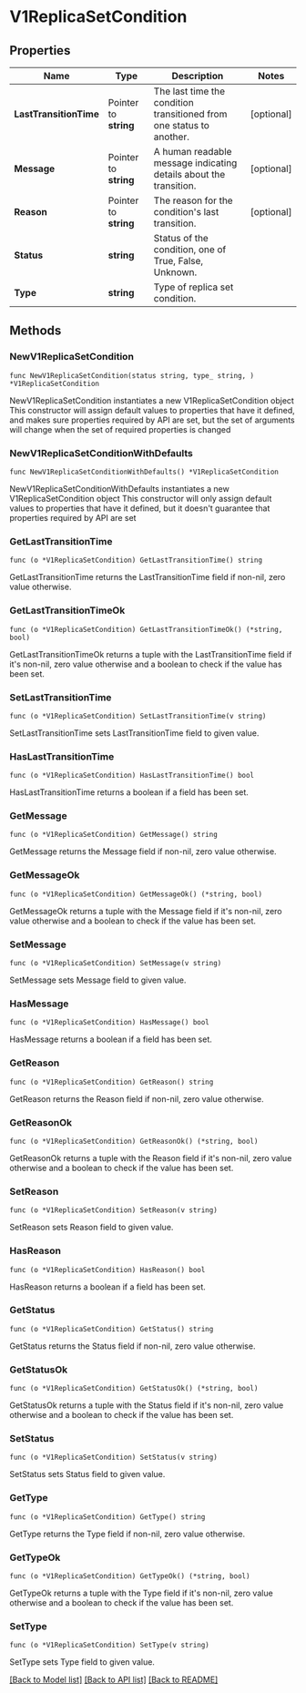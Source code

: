 # V1ReplicaSetCondition

## Properties

Name | Type | Description | Notes
------------ | ------------- | ------------- | -------------
**LastTransitionTime** | Pointer to **string** | The last time the condition transitioned from one status to another. | [optional] 
**Message** | Pointer to **string** | A human readable message indicating details about the transition. | [optional] 
**Reason** | Pointer to **string** | The reason for the condition&#39;s last transition. | [optional] 
**Status** | **string** | Status of the condition, one of True, False, Unknown. | 
**Type** | **string** | Type of replica set condition. | 

## Methods

### NewV1ReplicaSetCondition

`func NewV1ReplicaSetCondition(status string, type_ string, ) *V1ReplicaSetCondition`

NewV1ReplicaSetCondition instantiates a new V1ReplicaSetCondition object
This constructor will assign default values to properties that have it defined,
and makes sure properties required by API are set, but the set of arguments
will change when the set of required properties is changed

### NewV1ReplicaSetConditionWithDefaults

`func NewV1ReplicaSetConditionWithDefaults() *V1ReplicaSetCondition`

NewV1ReplicaSetConditionWithDefaults instantiates a new V1ReplicaSetCondition object
This constructor will only assign default values to properties that have it defined,
but it doesn't guarantee that properties required by API are set

### GetLastTransitionTime

`func (o *V1ReplicaSetCondition) GetLastTransitionTime() string`

GetLastTransitionTime returns the LastTransitionTime field if non-nil, zero value otherwise.

### GetLastTransitionTimeOk

`func (o *V1ReplicaSetCondition) GetLastTransitionTimeOk() (*string, bool)`

GetLastTransitionTimeOk returns a tuple with the LastTransitionTime field if it's non-nil, zero value otherwise
and a boolean to check if the value has been set.

### SetLastTransitionTime

`func (o *V1ReplicaSetCondition) SetLastTransitionTime(v string)`

SetLastTransitionTime sets LastTransitionTime field to given value.

### HasLastTransitionTime

`func (o *V1ReplicaSetCondition) HasLastTransitionTime() bool`

HasLastTransitionTime returns a boolean if a field has been set.

### GetMessage

`func (o *V1ReplicaSetCondition) GetMessage() string`

GetMessage returns the Message field if non-nil, zero value otherwise.

### GetMessageOk

`func (o *V1ReplicaSetCondition) GetMessageOk() (*string, bool)`

GetMessageOk returns a tuple with the Message field if it's non-nil, zero value otherwise
and a boolean to check if the value has been set.

### SetMessage

`func (o *V1ReplicaSetCondition) SetMessage(v string)`

SetMessage sets Message field to given value.

### HasMessage

`func (o *V1ReplicaSetCondition) HasMessage() bool`

HasMessage returns a boolean if a field has been set.

### GetReason

`func (o *V1ReplicaSetCondition) GetReason() string`

GetReason returns the Reason field if non-nil, zero value otherwise.

### GetReasonOk

`func (o *V1ReplicaSetCondition) GetReasonOk() (*string, bool)`

GetReasonOk returns a tuple with the Reason field if it's non-nil, zero value otherwise
and a boolean to check if the value has been set.

### SetReason

`func (o *V1ReplicaSetCondition) SetReason(v string)`

SetReason sets Reason field to given value.

### HasReason

`func (o *V1ReplicaSetCondition) HasReason() bool`

HasReason returns a boolean if a field has been set.

### GetStatus

`func (o *V1ReplicaSetCondition) GetStatus() string`

GetStatus returns the Status field if non-nil, zero value otherwise.

### GetStatusOk

`func (o *V1ReplicaSetCondition) GetStatusOk() (*string, bool)`

GetStatusOk returns a tuple with the Status field if it's non-nil, zero value otherwise
and a boolean to check if the value has been set.

### SetStatus

`func (o *V1ReplicaSetCondition) SetStatus(v string)`

SetStatus sets Status field to given value.


### GetType

`func (o *V1ReplicaSetCondition) GetType() string`

GetType returns the Type field if non-nil, zero value otherwise.

### GetTypeOk

`func (o *V1ReplicaSetCondition) GetTypeOk() (*string, bool)`

GetTypeOk returns a tuple with the Type field if it's non-nil, zero value otherwise
and a boolean to check if the value has been set.

### SetType

`func (o *V1ReplicaSetCondition) SetType(v string)`

SetType sets Type field to given value.



[[Back to Model list]](../README.md#documentation-for-models) [[Back to API list]](../README.md#documentation-for-api-endpoints) [[Back to README]](../README.md)


